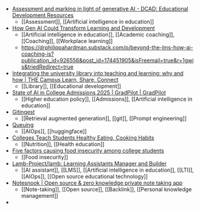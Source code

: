 - [Assessment and marking in light of generative AI - DCAD: Educational Development Resources](https://dcad-resourcebank.webspace.durham.ac.uk/2025/08/27/assessment-and-marking-in-light-of-generative-ai/)
	- [[Assessment]], [[Artificial intelligence in education]]
- [How Gen AI Could Transform Learning and Development](https://hbr.org/2025/09/how-gen-ai-could-transform-learning-and-development)
	- [[Artificial intelligence in education]], [[Academic coaching]], [[Coaching]], [[Workplace learning]]
	- https://drphilippahardman.substack.com/p/beyond-the-lms-how-ai-coaching-is?publication_id=926556&post_id=174451905&isFreemail=true&r=1gwis&triedRedirect=true
- [Integrating the university library into teaching and learning: why and how | THE Campus Learn, Share, Connect](https://www.timeshighereducation.com/campus/integrating-university-library-teaching-and-learning-why-and-how)
	- [[Library]], [[Educational development]]
- [State of AI in College Admissions 2025 | GradPilot | GradPilot](https://gradpilot.com/ai-policies)
	- [[Higher education policy]], [[Admissions]], [[Artificial intelligence in education]]
- [Gitingest](https://gitingest.com/)
	- [[Retrieval augmented generation]], [[git]], [[Prompt engineering]]
- [Queuing](https://www.gradio.app/guides/queuing)
	- [[AIOps]], [[huggingface]]
- [Colleges Teach Students Healthy Eating, Cooking Habits](https://www.insidehighered.com/news/student-success/health-wellness/2025/09/25/colleges-teach-students-healthy-eating-cooking)
	- [[Nutrition]], [[Health education]]
- [Five factors causing food insecurity among college students](https://www.insidehighered.com/news/student-success/health-wellness/2023/12/11/five-factors-causing-food-insecurity-among-college)
	- [[Food insecurity]]
- [Lamb-Project/lamb: Learning Assistants Manager and Builder](https://github.com/Lamb-Project/lamb)
	- [[AI assistant]], [[LMS]], [[Artificial intelligence in education]], [[LTI]], [[AIOps]], [[Open source educational technology]]
- [Notesnook | Open source & zero knowledge private note taking app](https://notesnook.com/)
	- [[Note-taking]], [[Open source]], [[Backlink]], [[Personal knowledge management]]
-